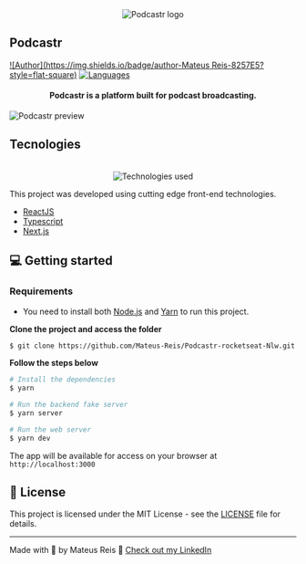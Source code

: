<div align="center">
  <img src="![image](https://user-images.githubusercontent.com/53548031/116015169-689bfd00-a606-11eb-9d28-ea501b1ee694.png)" alt="Podcastr logo">
</div>

## Podcastr

[![Author](https://img.shields.io/badge/author-Mateus Reis-8257E5?style=flat-square)](https://github.com/Mateus-Reis)
[![Languages](https://img.shields.io/github/languages/count/josepholiveira/podcastr?color=%238257E5&style=flat-square)](#)

<h4 align="center">
  Podcastr is a platform built for podcast broadcasting.
</h4>

![Podcastr preview](.github/app-preview.png)

## Tecnologies

<div align="center">
  <br />
  <img src=".github/tech-logos.png" alt="Technologies used">
</div>

This project was developed using cutting edge front-end technologies.


- [ReactJS](https://reactjs.org/)
- [Typescript](https://www.typescriptlang.org/)
- [Next.js](https://nextjs.org/)

## 💻 Getting started

### Requirements

- You need to install both [Node.js](https://nodejs.org/en/download/) and [Yarn](https://yarnpkg.com/) to run this project.

**Clone the project and access the folder**

```bash
$ git clone https://github.com/Mateus-Reis/Podcastr-rocketseat-Nlw.git && cd podcastr
```

**Follow the steps below**

```bash
# Install the dependencies
$ yarn

# Run the backend fake server
$ yarn server

# Run the web server
$ yarn dev
```

The app will be available for access on your browser at `http://localhost:3000`

## 📝 License

This project is licensed under the MIT License - see the [LICENSE](LICENSE) file for details.

---

Made with 💜 by Mateus Reis 👋 [Check out my LinkedIn](https://www.linkedin.com/in/mateusreisdev/)
